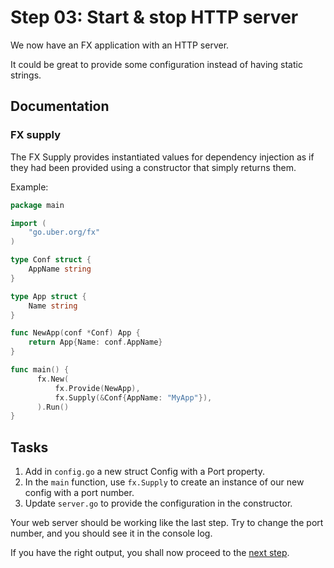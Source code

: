 # Step 03: Start & stop HTTP server

We now have an FX application with an HTTP server. 

It could be great to provide some configuration instead of having static strings.

## Documentation

### FX supply

The FX Supply provides instantiated values for dependency injection as if they had been provided using a constructor that simply returns them.

Example:
```go
package main

import (
    "go.uber.org/fx"
)

type Conf struct {
	AppName string
}

type App struct {
	Name string
}

func NewApp(conf *Conf) App {
	return App{Name: conf.AppName}
}

func main() {
      fx.New(
		  fx.Provide(NewApp),
          fx.Supply(&Conf{AppName: "MyApp"}),
      ).Run()
}
```

## Tasks

1. Add in `config.go` a new struct Config with a Port property.
2. In the `main` function, use `fx.Supply` to create an instance of our new config with a port number.
3. Update `server.go` to provide the configuration in the constructor. 

Your web server should be working like the last step. Try to change the port number, and you should see it
in the console log.

If you have the right output, you shall now proceed to the [next step](../step-04/README.md).
